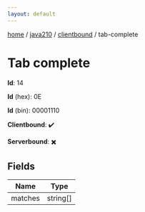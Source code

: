 ```yaml
---
layout: default
---
```


[home](/)  /  [java210](/protocol/java210)  /  [clientbound](/protocol/java210/clientbound)  /  tab-complete

# Tab complete

**Id**: 14

**Id** (hex): 0E

**Id** (bin): 00001110

**Clientbound**: ✔️

**Serverbound**: ✖️

## Fields

Name | Type
---|---
matches | string[]
